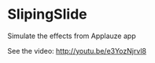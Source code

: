 SlipingSlide
============

Simulate the effects from Applauze app

See the video: http://youtu.be/e3YozNjrvl8

